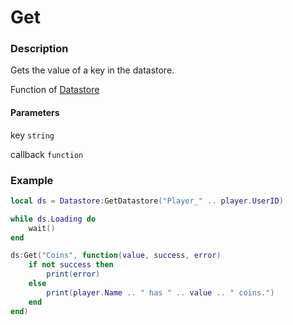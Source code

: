 # Get

### Description

Gets the value of a key in the datastore.

Function of [Datastore](../../)

#### Parameters

key `string`

callback `function`

### Example

```lua
local ds = Datastore:GetDatastore("Player_" .. player.UserID)

while ds.Loading do
	wait()
end

ds:Get("Coins", function(value, success, error)
	if not success then
		print(error)
	else
		print(player.Name .. " has " .. value .. " coins.")
	end
end)
```

